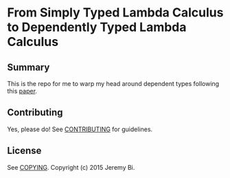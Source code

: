 # From Simply Typed Lambda Calculus to Dependently Typed Lambda Calculus

## Summary

This is the repo for me to warp my head around dependent types
following this
[paper](http://www.andres-loeh.de/LambdaPi/LambdaPi.pdf).


## Contributing

Yes, please do! See [CONTRIBUTING][] for guidelines.

## License

See [COPYING][]. Copyright (c) 2015 Jeremy Bi.


[CONTRIBUTING]: ./CONTRIBUTING.md
[COPYING]: ./COPYING
